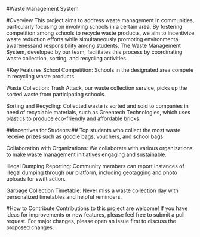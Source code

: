 #Waste Management System


#Overview
This project aims to address waste management in communities, particularly focusing on involving schools in a certain area. By fostering competition among schools to recycle waste products, we aim to incentivize waste reduction efforts while simultaneously promoting environmental awarenessand responsibility among students. The Waste Management System, developed by our team, facilitates this process by coordinating waste collection, sorting, and recycling activities.

#Key Features
School Competition: Schools in the designated area compete in recycling waste products.

Waste Collection: Trash Attack, our waste collection service, picks up the sorted waste from participating schools.

Sorting and Recycling: Collected waste is sorted and sold to companies in need of recyclable materials,
such as Greentech Technologies, which uses plastics to produce eco-friendly and affordable bricks.

##Incentives for Students:## Top students who collect the most waste receive prizes such as goodie bags, vouchers, and school bags.

Collaboration with Organizations: We collaborate with various organizations to make waste management initiatives engaging and sustainable.

Illegal Dumping Reporting: Community members can report instances of illegal dumping through our platform, 
including geotagging and photo uploads for swift action.

Garbage Collection Timetable: Never miss a waste collection day with personalized timetables and helpful reminders.


#How to Contribute
Contributions to this project are welcome! If you have ideas for improvements or new features, please feel free to submit a pull request. For major changes, please open an issue first to discuss the proposed changes.
